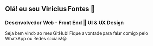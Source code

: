 ## Olá! eu sou Vinícius Fontes 👋
### Desenvolvedor Web - Front End || UI & UX Design
Seja bem vindo ao meu GitHub!
Fique a vontade para falar comigo pelo WhatsApp ou Redes sociais!😀

